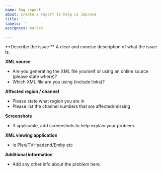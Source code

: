 ```yaml
---
name: Bug report
about: Create a report to help us improve
title: ''
labels: ''
assignees: markcs

---
```


**Describe the issue **
A clear and concise description of what the issue is.

**XML source**
- Are you generating the XML file yourself or using an online source (please state where)? 
- Which XML file are you using (include links)?

**Affected region / channel**
- Please state what region you are in
- Please list the channel numbers that are affected/missing

**Screenshots**
- If applicable, add screenshots to help explain your problem.

**XML viewing application**
 - ie Plex/TVHeadend/Emby etc

**Additional information**
- Add any other info about the problem here.

